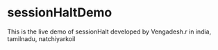 # sessionHaltDemo
This is the live demo of  sessionHalt developed by Vengadesh.r in india, tamilnadu, natchiyarkoil
